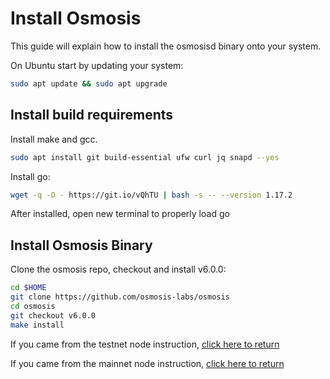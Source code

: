 
# Install Osmosis

This guide will explain how to install the osmosisd binary onto your system.


On Ubuntu start by updating your system:
```bash
sudo apt update && sudo apt upgrade
```

## Install build requirements

Install make and gcc.
```bash
sudo apt install git build-essential ufw curl jq snapd --yes
```

Install go:

```bash
wget -q -O - https://git.io/vQhTU | bash -s -- --version 1.17.2
```

After installed, open new terminal to properly load go

## Install Osmosis Binary

Clone the osmosis repo, checkout and install v6.0.0:

```bash
cd $HOME
git clone https://github.com/osmosis-labs/osmosis
cd osmosis
git checkout v6.0.0
make install
```

If you came from the testnet node instruction, [click here to return](../network/join-testnet)

If you came from the mainnet node instruction, [click here to return](../network/join-mainnet)